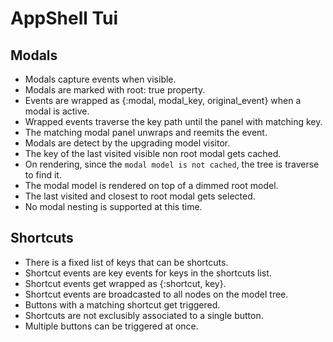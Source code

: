 # AppShell Tui

## Modals

- Modals capture events when visible.
- Modals are marked with root: true property.
- Events are wrapped as {:modal, modal_key, original_event} when a modal is active.
- Wrapped events traverse the key path until the panel with matching key.
- The matching modal panel unwraps and reemits the event.
- Modals are detect by the upgrading model visitor. 
- The key of the last visited visible non root modal gets cached.
- On rendering, since the `modal model is not cached`, the tree is traverse to find it.
- The modal model is rendered on top of a dimmed root model.
- The last visited and closest to root modal gets selected.
- No modal nesting is supported at this time.

## Shortcuts

- There is a fixed list of keys that can be shortcuts.
- Shortcut events are key events for keys in the shortcuts list.
- Shortcut events get wrapped as {:shortcut, key}.
- Shortcut events are broadcasted to all nodes on the model tree.
- Buttons with a matching shortcut get triggered.
- Shortcuts are not exclusibly associated to a single button.
- Multiple buttons can be triggered at once.
